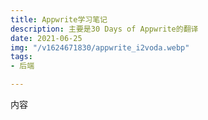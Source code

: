 ```yaml
---
title: Appwrite学习笔记
description: 主要是30 Days of Appwrite的翻译
date: 2021-06-25
img: "/v1624671830/appwrite_i2voda.webp"
tags:
- 后端

---
```

内容